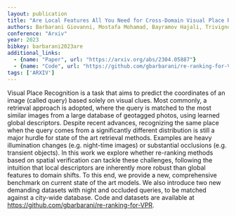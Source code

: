 ```yaml
---
layout: publication
title: "Are Local Features All You Need for Cross-Domain Visual Place Recognition"
authors: Barbarani Giovanni, Mostafa Mohamad, Bayramov Hajali, Trivigno Gabriele, Berton Gabriele, Masone Carlo, Caputo Barbara
conference: "Arxiv"
year: 2023
bibkey: barbarani2023are
additional_links:
  - {name: "Paper", url: "https://arxiv.org/abs/2304.05887"}
  - {name: "Code", url: "https://github.com/gbarbarani/re-ranking-for-VPR."}
tags: ['ARXIV']
---
```

Visual Place Recognition is a task that aims to predict the coordinates of an
image (called query) based solely on visual clues. Most commonly, a retrieval
approach is adopted, where the query is matched to the most similar images from
a large database of geotagged photos, using learned global descriptors. Despite
recent advances, recognizing the same place when the query comes from a
significantly different distribution is still a major hurdle for state of the
art retrieval methods. Examples are heavy illumination changes (e.g. night-time
images) or substantial occlusions (e.g. transient objects). In this work we
explore whether re-ranking methods based on spatial verification can tackle
these challenges, following the intuition that local descriptors are inherently
more robust than global features to domain shifts. To this end, we provide a
new, comprehensive benchmark on current state of the art models. We also
introduce two new demanding datasets with night and occluded queries, to be
matched against a city-wide database. Code and datasets are available at
https://github.com/gbarbarani/re-ranking-for-VPR.
